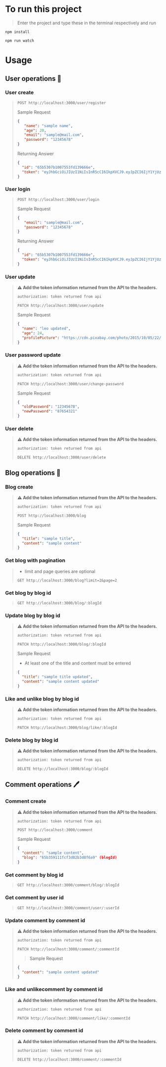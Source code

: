 # To run this project
> Enter the project and type these in the terminal respectively and run
```
npm install
```
```
npm run watch
```
# Usage
## User operations 🙍
### User create
> ```http
> POST http://localhost:3000/user/register
> ````
> Sample Request
>```json
> {
>    "name": "sample name",
>    "age": 20,
>    "email": "sample@mail.com",
>    "password": "12345678"
> }
>```
> Returning Answer
>```json
> {
>   "id": "65b5307b1007553fd139666e",
>   "token": "eyJhbGciOiJIUzI1NiIsInR5cCI6IkpXVCJ9.eyJpZCI6IjY1YjUzMDdiMTAwNzU1M2ZkMTM5NjY2ZSIsImVtYWlsIjoibWVobWV0NDNAbWFpbC5jb20iLCJpYXQiOjE3MDYzNzQ4MTAsImV4cCI6MTcwNjM3ODQxMH0.RgyJXqfZDl8fxoESDdHfKeviQpggQg4frdV3S8bv7fc"
> }
>```
### User login
> ```http
> POST http://localhost:3000/user/login
> ````
> Sample Request
>```json
> {
>    "email": "sample@mail.com",
>    "password": "12345678"
> }
>```
> Returning Answer
>```json
> {
>   "id": "65b5307b1007553fd139666e",
>   "token": "eyJhbGciOiJIUzI1NiIsInR5cCI6IkpXVCJ9.eyJpZCI6IjY1YjUzMDdiMTAwNzU1M2ZkMTM5NjY2ZSIsImVtYWlsIjoibWVobWV0NDNAbWFpbC5jb20iLCJpYXQiOjE3MDYzNzQ4MTAsImV4cCI6MTcwNjM3ODQxMH0.RgyJXqfZDl8fxoESDdHfKeviQpggQg4frdV3S8bv7fc"
> }
>```
### User update
> **⚠ Add the token information returned from the API to the headers.**
> ```bash
> authorization: token returned from api
> ```
> ```http
> PATCH http://localhost:3000/user/update
> ````
> Sample Request
>```json
> {
>   "name": "leo updated",
>   "age": 24,
>   "profilePicture": "https://cdn.pixabay.com/photo/2015/10/05/22/37/blank-profile-picture-973460_960_720.png"
> }
>```
### User password update
> **⚠ Add the token information returned from the API to the headers.**
> ```bash
> authorization: token returned from api
> ```
> ```http
> PATCH http://localhost:3000/user/change-password
> ````
> Sample Request
>```json
> {
>   "oldPassword": "12345678",
>   "newPassword": "87654321"
> }
>```
### User delete
> **⚠ Add the token information returned from the API to the headers.**
> ```bash
> authorization: token returned from api
> ```
> ```http
> DELETE http://localhost:3000/user/delete
> ````

## Blog operations 📑
### Blog create
> **⚠ Add the token information returned from the API to the headers.**
> ```bash
> authorization: token returned from api
> ```
> ```http
> POST http://localhost:3000/blog
> ````
> Sample Request
>```json
> {
>   "title": "sample title",
>   "content": "sample content"
> }
>```
### Get blog with pagination
> + limit and page queries are optional
> ```http
> GET http://localhost:3000/blog?limit=2&page=2
> ````
### Get blog by blog id
> ```http
> GET http://localhost:3000/blog/:blogId
> ````
### Update blog by blog id
> **⚠ Add the token information returned from the API to the headers.**
> ```bash
> authorization: token returned from api
> ```
> ```http
> PATCH http://localhost:3000/blog/:blogId
> ````
> Sample Request
> + At least one of the title and content must be entered
>```json
> {
>   "title": "sample title updated",
>   "content": "sample content updated"
> }
>```
### Like and unlike blog by blog id
> **⚠ Add the token information returned from the API to the headers.**
> ```bash
> authorization: token returned from api
> ```
> ```http
> PATCH http://localhost:3000/blog/like/:blogId
> ````
### Delete blog by blog id
> **⚠ Add the token information returned from the API to the headers.**
> ```bash
> authorization: token returned from api
> ```
> ```http
> DELETE http://localhost:3000/blog/:blogId
> ````

## Comment operations 🖊️
### Comment create
> **⚠ Add the token information returned from the API to the headers.**
> ```bash
> authorization: token returned from api
> ```
> ```http
> POST http://localhost:3000/comment
> ````
> Sample Request
>```json
> {
>   "content": "sample content",
>   "blog": "65b359111fcf3d02b3d8f6a9" (blogId)
> }
>```
### Get comment by blog id
> ```http
> GET http://localhost:3000/comment/blog/:blogId
> ````
### Get comment by user id
> ```http
> GET http://localhost:3000/comment/user/:userId
> ````
### Update comment by comment id
> **⚠ Add the token information returned from the API to the headers.**
> ```bash
> authorization: token returned from api
> ```
> ```http
> PATCH http://localhost:3000/comment/:commentId
> ````
> > Sample Request
>```json
> {
>   "content": "sample content updated"
> }
>```
### Like and unlikecomment by comment id
> **⚠ Add the token information returned from the API to the headers.**
> ```bash
> authorization: token returned from api
> ```
> ```http
> PATCH http://localhost:3000/comment/like/:commentId
> ````
### Delete comment by comment id
> **⚠ Add the token information returned from the API to the headers.**
> ```bash
> authorization: token returned from api
> ```
> ```http
> DELETE http://localhost:3000/comment/:commentId
> ````
